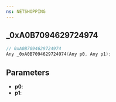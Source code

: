 ```yaml
---
ns: NETSHOPPING
---
```

## _0xA0B7094629724974

```c
// 0xA0B7094629724974
Any _0xA0B7094629724974(Any p0, Any p1);
```

## Parameters
* **p0**:
* **p1**:
